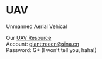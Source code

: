 UAV
===

Unmanned Aerial Vehical

Our [UAV Resource](http://mail.sina.com.cn)  
Account: gianttreecn@sina.cn  
Password: G* (I won't tell you, haha!)
